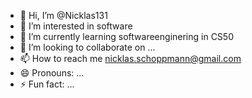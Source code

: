 - 👋 Hi, I’m @Nicklas131
- 👀 I’m interested in software
- 🌱 I’m currently learning softwareenginering in CS50
- 💞️ I’m looking to collaborate on ...
- 📫 How to reach me nicklas.schoppmann@gmail.com  
- 😄 Pronouns: ...
- ⚡ Fun fact: ...

<!---
Nicklas131/Nicklas131 is a ✨ special ✨ repository because its `README.md` (this file) appears on your GitHub profile.
You can click the Preview link to take a look at your changes.
--->
